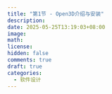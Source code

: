 ```yaml
---
title: "第1节 - Open3D介绍与安装"
description: 
date: 2025-05-25T13:19:03+08:00
image: 
math: 
license: 
hidden: false
comments: true
draft: true
categories:
  - 软件设计
---
```

